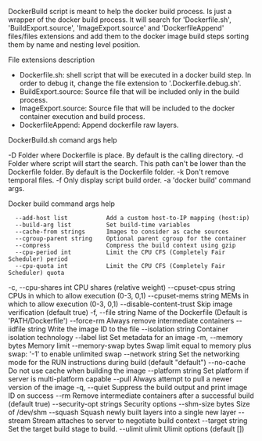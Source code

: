 DockerBuild script is meant to help the docker build process. Is just a wrapper of the docker build process.
It will search for 'Dockerfile.sh', 'BuildExport.source', 'ImageExport.source' and 'DockerfileAppend' files/files extensions and add them to the docker image build steps sorting them by name and nesting level position.


File extensions description
  * Dockerfile.sh: shell script that will be executed in a docker build step. In order to debug it, change the file extension to '.Dockerfile.debug.sh'.
  * BuildExport.source: Source file that will be included only in the build process.
  * ImageExport.source: Source file that will be included to the docker container execution and build process.
  * DockerfileAppend: Append dockerfile raw layers.


 DockerBuild.sh comand args help

  -D     Folder where Dockerfile is place. By default is the calling directory.
  -d     Folder where script will start the search. This path can't be lower than the Dockerfile folder. By default is the Dockerfile folder.
  -k     Don't remove temporal files.
  -f     Only display script build order.
  -a     'docker build' command args.


   Docker build command args help

      --add-host list           Add a custom host-to-IP mapping (host:ip)
      --build-arg list          Set build-time variables
      --cache-from strings      Images to consider as cache sources
      --cgroup-parent string    Optional parent cgroup for the container
      --compress                Compress the build context using gzip
      --cpu-period int          Limit the CPU CFS (Completely Fair Scheduler) period
      --cpu-quota int           Limit the CPU CFS (Completely Fair Scheduler) quota
  -c, --cpu-shares int          CPU shares (relative weight)
      --cpuset-cpus string      CPUs in which to allow execution (0-3, 0,1)
      --cpuset-mems string      MEMs in which to allow execution (0-3, 0,1)
      --disable-content-trust   Skip image verification (default true)
  -f, --file string             Name of the Dockerfile (Default is 'PATH/Dockerfile')
      --force-rm                Always remove intermediate containers
      --iidfile string          Write the image ID to the file
      --isolation string        Container isolation technology
      --label list              Set metadata for an image
  -m, --memory bytes            Memory limit
      --memory-swap bytes       Swap limit equal to memory plus swap: '-1' to enable unlimited swap
      --network string          Set the networking mode for the RUN instructions during build (default "default")
      --no-cache                Do not use cache when building the image
      --platform string         Set platform if server is multi-platform capable
      --pull                    Always attempt to pull a newer version of the image
  -q, --quiet                   Suppress the build output and print image ID on success
      --rm                      Remove intermediate containers after a successful build (default true)
      --security-opt strings    Security options
      --shm-size bytes          Size of /dev/shm
      --squash                  Squash newly built layers into a single new layer
      --stream                  Stream attaches to server to negotiate build context
      --target string           Set the target build stage to build.
      --ulimit ulimit           Ulimit options (default [])